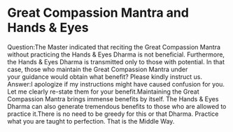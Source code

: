 # Great Compassion Mantra and Hands & Eyes

Question:​The Master indicated that reciting the Great Compassion Mantra without practicing the Hands & Eyes Dharma is not beneficial. Furthermore, the Hands & Eyes Dharma is transmitted only to those with potential. In that case, those who maintain the Great Compassion Mantra under your guidance would obtain what benefit? Please kindly instruct us.       Answer:I apologize if my instructions might have caused confusion for you. Let me clearly re-state them for your benefit.Maintaining the Great Compassion Mantra brings immense benefits by itself. The Hands & Eyes Dharma can also generate tremendous benefits to those who are allowed to practice it.There is no need to be greedy for this or that Dharma. Practice what you are taught to perfection. That is the Middle Way.